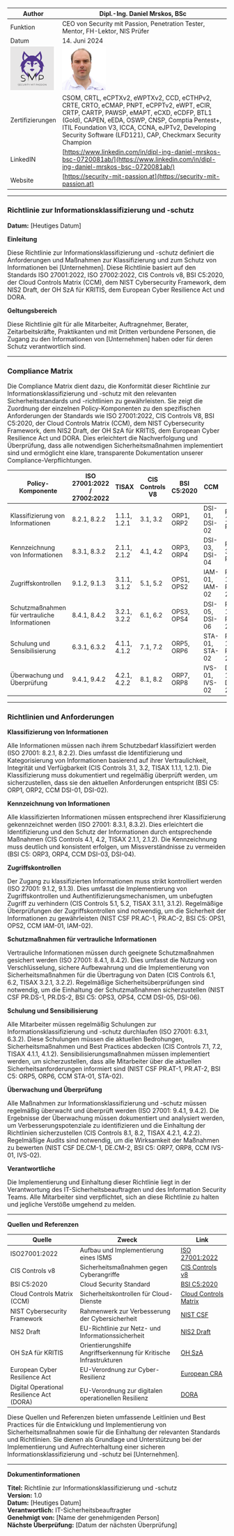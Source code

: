 | Author | Dipl.-Ing. Daniel Mrskos, BSc |  
|--------|---------------------------------------------------------------|   
| Funktion | CEO von Security mit Passion, Penetration Tester, Mentor, FH-Lektor, NIS Prüfer |                               
| Datum  | 14. Juni 2024                                                 |
| <img src="SMP_LOGO.png" alt="Firmenlogo" width="100"/>    | <img src="daniel.jpeg" alt="Author" width="100"/>                         |                                              |
| Zertifizierungen  | CSOM, CRTL, eCPTXv2, eWPTXv2, CCD, eCTHPv2, CRTE, CRTO, eCMAP, PNPT, eCPPTv2, eWPT, eCIR, CRTP, CARTP, PAWSP, eMAPT, eCXD, eCDFP, BTL1 (Gold), CAPEN, eEDA, OSWP, CNSP, Comptia Pentest+, ITIL Foundation V3, ICCA, CCNA, eJPTv2, Developing Security Software (LFD121), CAP, Checkmarx Security Champion                                         |
| LinkedIN  | [https://www.linkedin.com/in/dipl-ing-daniel-mrskos-bsc-0720081ab/](https://www.linkedin.com/in/dipl-ing-daniel-mrskos-bsc-0720081ab/)  
| Website  | [https://security-mit-passion.at](https://security-mit-passion.at)  

---
### Richtlinie zur Informationsklassifizierung und -schutz

**Datum:** [Heutiges Datum]

**Einleitung**

Diese Richtlinie zur Informationsklassifizierung und -schutz definiert die Anforderungen und Maßnahmen zur Klassifizierung und zum Schutz von Informationen bei [Unternehmen]. Diese Richtlinie basiert auf den Standards ISO 27001:2022, ISO 27002:2022, CIS Controls v8, BSI C5:2020, der Cloud Controls Matrix (CCM), dem NIST Cybersecurity Framework, dem NIS2 Draft, der OH SzA für KRITIS, dem European Cyber Resilience Act und DORA.

**Geltungsbereich**

Diese Richtlinie gilt für alle Mitarbeiter, Auftragnehmer, Berater, Zeitarbeitskräfte, Praktikanten und mit Dritten verbundene Personen, die Zugang zu den Informationen von [Unternehmen] haben oder für deren Schutz verantwortlich sind.

---

### Compliance Matrix

Die Compliance Matrix dient dazu, die Konformität dieser Richtlinie zur Informationsklassifizierung und -schutz mit den relevanten Sicherheitsstandards und -richtlinien zu gewährleisten. Sie zeigt die Zuordnung der einzelnen Policy-Komponenten zu den spezifischen Anforderungen der Standards wie ISO 27001:2022, CIS Controls V8, BSI C5:2020, der Cloud Controls Matrix (CCM), dem NIST Cybersecurity Framework, dem NIS2 Draft, der OH SzA für KRITIS, dem European Cyber Resilience Act und DORA. Dies erleichtert die Nachverfolgung und Überprüfung, dass alle notwendigen Sicherheitsmaßnahmen implementiert sind und ermöglicht eine klare, transparente Dokumentation unserer Compliance-Verpflichtungen.

| Policy-Komponente                                | ISO 27001:2022 / 27002:2022 | TISAX           | CIS Controls V8 | BSI C5:2020     | CCM         | NIST CSF       | NIS2          | OH SzA         | European CRA | DORA          |
|--------------------------------------------------|-----------------------------|-----------------|-----------------|-----------------|-------------|----------------|---------------|----------------|---------------|---------------|
| Klassifizierung von Informationen                | 8.2.1, 8.2.2                | 1.1.1, 1.2.1    | 3.1, 3.2        | ORP1, ORP2      | DSI-01, DSI-02 | PR.IP-1, PR.IP-2 | Artikel 5, 6.1 | Abschnitt 2.3 | Artikel 23    | Artikel 4     |
| Kennzeichnung von Informationen                  | 8.3.1, 8.3.2                | 2.1.1, 2.1.2    | 4.1, 4.2        | ORP3, ORP4      | DSI-03, DSI-04 | PR.IP-3, PR.IP-4 | Artikel 5, 6.2 | Abschnitt 2.4 | Artikel 23    | Artikel 4     |
| Zugriffskontrollen                               | 9.1.2, 9.1.3                | 3.1.1, 3.1.2    | 5.1, 5.2        | OPS1, OPS2      | IAM-01, IAM-02 | PR.AC-1, PR.AC-2 | Artikel 6.3   | Abschnitt 2.5 | Artikel 23    | Artikel 4     |
| Schutzmaßnahmen für vertrauliche Informationen   | 8.4.1, 8.4.2                | 3.2.1, 3.2.2    | 6.1, 6.2        | OPS3, OPS4      | DSI-05, DSI-06 | PR.DS-1, PR.DS-2 | Artikel 6.4   | Abschnitt 2.6 | Artikel 23    | Artikel 4     |
| Schulung und Sensibilisierung                    | 6.3.1, 6.3.2                | 4.1.1, 4.1.2    | 7.1, 7.2        | ORP5, ORP6      | STA-01, STA-02 | PR.AT-1, PR.AT-2 | Artikel 6.5   | Abschnitt 2.7 | Artikel 23    | Artikel 4     |
| Überwachung und Überprüfung                      | 9.4.1, 9.4.2                | 4.2.1, 4.2.2    | 8.1, 8.2        | ORP7, ORP8      | IVS-01, IVS-02 | DE.CM-1, DE.CM-2 | Artikel 6.6   | Abschnitt 2.8 | Artikel 23    | Artikel 4     |

---

### Richtlinien und Anforderungen

**Klassifizierung von Informationen**

Alle Informationen müssen nach ihrem Schutzbedarf klassifiziert werden (ISO 27001: 8.2.1, 8.2.2). Dies umfasst die Identifizierung und Kategorisierung von Informationen basierend auf ihrer Vertraulichkeit, Integrität und Verfügbarkeit (CIS Controls 3.1, 3.2, TISAX 1.1.1, 1.2.1). Die Klassifizierung muss dokumentiert und regelmäßig überprüft werden, um sicherzustellen, dass sie den aktuellen Anforderungen entspricht (BSI C5: ORP1, ORP2, CCM DSI-01, DSI-02).

**Kennzeichnung von Informationen**

Alle klassifizierten Informationen müssen entsprechend ihrer Klassifizierung gekennzeichnet werden (ISO 27001: 8.3.1, 8.3.2). Dies erleichtert die Identifizierung und den Schutz der Informationen durch entsprechende Maßnahmen (CIS Controls 4.1, 4.2, TISAX 2.1.1, 2.1.2). Die Kennzeichnung muss deutlich und konsistent erfolgen, um Missverständnisse zu vermeiden (BSI C5: ORP3, ORP4, CCM DSI-03, DSI-04).

**Zugriffskontrollen**

Der Zugang zu klassifizierten Informationen muss strikt kontrolliert werden (ISO 27001: 9.1.2, 9.1.3). Dies umfasst die Implementierung von Zugriffskontrollen und Authentifizierungsmechanismen, um unbefugten Zugriff zu verhindern (CIS Controls 5.1, 5.2, TISAX 3.1.1, 3.1.2). Regelmäßige Überprüfungen der Zugriffskontrollen sind notwendig, um die Sicherheit der Informationen zu gewährleisten (NIST CSF PR.AC-1, PR.AC-2, BSI C5: OPS1, OPS2, CCM IAM-01, IAM-02).

**Schutzmaßnahmen für vertrauliche Informationen**

Vertrauliche Informationen müssen durch geeignete Schutzmaßnahmen gesichert werden (ISO 27001: 8.4.1, 8.4.2). Dies umfasst die Nutzung von Verschlüsselung, sichere Aufbewahrung und die Implementierung von Sicherheitsmaßnahmen für die Übertragung von Daten (CIS Controls 6.1, 6.2, TISAX 3.2.1, 3.2.2). Regelmäßige Sicherheitsüberprüfungen sind notwendig, um die Einhaltung der Schutzmaßnahmen sicherzustellen (NIST CSF PR.DS-1, PR.DS-2, BSI C5: OPS3, OPS4, CCM DSI-05, DSI-06).

**Schulung und Sensibilisierung**

Alle Mitarbeiter müssen regelmäßig Schulungen zur Informationsklassifizierung und -schutz durchlaufen (ISO 27001: 6.3.1, 6.3.2). Diese Schulungen müssen die aktuellen Bedrohungen, Sicherheitsmaßnahmen und Best Practices abdecken (CIS Controls 7.1, 7.2, TISAX 4.1.1, 4.1.2). Sensibilisierungsmaßnahmen müssen implementiert werden, um sicherzustellen, dass alle Mitarbeiter über die aktuellen Sicherheitsanforderungen informiert sind (NIST CSF PR.AT-1, PR.AT-2, BSI C5: ORP5, ORP6, CCM STA-01, STA-02).

**Überwachung und Überprüfung**

Alle Maßnahmen zur Informationsklassifizierung und -schutz müssen regelmäßig überwacht und überprüft werden (ISO 27001: 9.4.1, 9.4.2). Die Ergebnisse der Überwachung müssen dokumentiert und analysiert werden, um Verbesserungspotenziale zu identifizieren und die Einhaltung der Richtlinien sicherzustellen (CIS Controls 8.1, 8.2, TISAX 4.2.1, 4.2.2). Regelmäßige Audits sind notwendig, um die Wirksamkeit der Maßnahmen zu bewerten (NIST CSF DE.CM-1, DE.CM-2, BSI C5: ORP7, ORP8, CCM IVS-01, IVS-02).

**Verantwortliche**

Die Implementierung und Einhaltung dieser Richtlinie liegt in der Verantwortung des IT-Sicherheitsbeauftragten und des Information Security Teams. Alle Mitarbeiter sind verpflichtet, sich an diese Richtlinie zu halten und jegliche Verstöße umgehend zu melden.

---

**Quellen und Referenzen**

| Quelle                                                                                          | Zweck                                                                  | Link                                                                                                             |
|-------------------------------------------------------------------------------------------------|------------------------------------------------------------------------|------------------------------------------------------------------------------------------------------------------|
| ISO27001:2022                                                                                   | Aufbau und Implementierung eines ISMS                                  | [ISO 27001:2022](https://www.iso.org/standard/27001)                                                             |
| CIS Controls v8                                                                                 | Sicherheitsmaßnahmen gegen Cyberangriffe                               | [CIS Controls v8](https://www.cisecurity.org/controls/v8)                                                        |
| BSI C5:2020                                                                                     | Cloud Security Standard                                                | [BSI C5:2020](https://www.bsi.bund.de/EN/Topics/CloudComputing/ComplianceControlsCatalogue/ComplianceControlsCatalogue_node.html) |
| Cloud Controls Matrix (CCM)                                                                     | Sicherheitskontrollen für Cloud-Dienste                                 | [Cloud Controls Matrix](https://cloudsecurityalliance.org/research/cloud-controls-matrix)                        |
| NIST Cybersecurity Framework                                                                    | Rahmenwerk zur Verbesserung der Cybersicherheit                        | [NIST CSF](https://www.nist.gov/cyberframework)                                                                  |
| NIS2 Draft                                                                                      | EU-Richtlinie zur Netz- und Informationssicherheit                      | [NIS2 Draft](https://eur-lex.europa.eu/legal-content/EN/TXT/?uri=CELEX%3A52020PC0823)                            |
| OH SzA für KRITIS                                                                               | Orientierungshilfe Angriffserkennung für Kritische Infrastrukturen     | [OH SzA](https://www.bsi.bund.de/SharedDocs/Downloads/DE/BSI/Kritis/BSI_Orientierungshilfe_Angriffserkennung.html)|
| European Cyber Resilience Act                                                                   | EU-Verordnung zur Cyber-Resilienz                                      | [European CRA](https://www.european-cyber-resilience-act.com)                                                    |
| Digital Operational Resilience Act (DORA)                                                       | EU-Verordnung zur digitalen operationellen Resilienz                   | [DORA](https://www.digital-operational-resilience-act.com)                                                       |

Diese Quellen und Referenzen bieten umfassende Leitlinien und Best Practices für die Entwicklung und Implementierung von Sicherheitsmaßnahmen sowie für die Einhaltung der relevanten Standards und Richtlinien. Sie dienen als Grundlage und Unterstützung bei der Implementierung und Aufrechterhaltung einer sicheren Informationsklassifizierung und -schutz bei [Unternehmen].

---

**Dokumentinformationen**

**Titel:** Richtlinie zur Informationsklassifizierung und -schutz  
**Version:** 1.0  
**Datum:** [Heutiges Datum]  
**Verantwortlich:** IT-Sicherheitsbeauftragter  
**Genehmigt von:** [Name der genehmigenden Person]  
**Nächste Überprüfung:** [Datum der nächsten Überprüfung]